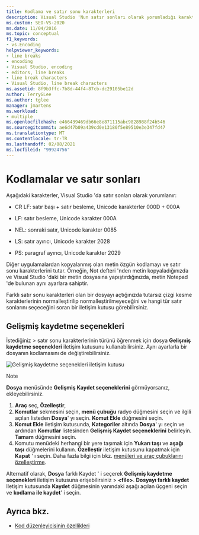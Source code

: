 ```yaml
---
title: Kodlama ve satır sonu karakterleri
description: Visual Studio 'Nun satır sonları olarak yorumladığı karakterler ve özgün kodlama ile çizgi kesme karakterlerinin nasıl korunacağı hakkında bilgi edinin.
ms.custom: SEO-VS-2020
ms.date: 11/04/2016
ms.topic: conceptual
f1_keywords:
- vs.Encoding
helpviewer_keywords:
- line breaks
- encoding
- Visual Studio, encoding
- editors, line breaks
- line break characters
- Visual Studio, line break characters
ms.assetid: 8f9b3ffc-7b8d-44f4-87cb-dc29105be12d
author: TerryGLee
ms.author: tglee
manager: jmartens
ms.workload:
- multiple
ms.openlocfilehash: e466439469db66e8e871115abc9828988f24b546
ms.sourcegitcommit: ae6d47b09a439cd0e13180f5e89510e3e347fd47
ms.translationtype: MT
ms.contentlocale: tr-TR
ms.lasthandoff: 02/08/2021
ms.locfileid: "99924756"
---
```

# <a name="encodings-and-line-endings"></a>Kodlamalar ve satır sonları

Aşağıdaki karakterler, Visual Studio 'da satır sonları olarak yorumlanır:

- CR LF: satır başı + satır besleme, Unicode karakterler 000D + 000A

- LF: satır besleme, Unicode karakter 000A

- NEL: sonraki satır, Unicode karakter 0085

- LS: satır ayırıcı, Unicode karakter 2028

- PS: paragraf ayırıcı, Unicode karakter 2029

Diğer uygulamalardan kopyalanmış olan metin özgün kodlamayı ve satır sonu karakterlerini tutar. Örneğin, Not defteri 'nden metin kopyaladığınızda ve Visual Studio 'daki bir metin dosyasına yapıştırdığınızda, metin Notepad 'de bulunan aynı ayarlara sahiptir.

Farklı satır sonu karakterleri olan bir dosyayı açtığınızda tutarsız çizgi kesme karakterlerinin normalleştirilip normalleştirilmeyeceğini ve hangi tür satır sonlarını seçeceğini soran bir iletişim kutusu görebilirsiniz.

## <a name="advanced-save-options"></a>Gelişmiş kaydetme seçenekleri

İstediğiniz   >  satır sonu karakterlerinin türünü öğrenmek için dosya **Gelişmiş kaydetme seçenekleri** iletişim kutusunu kullanabilirsiniz. Aynı ayarlarla bir dosyanın kodlamasını de değiştirebilirsiniz.

![Gelişmiş kaydetme seçenekleri iletişim kutusu](media/line_endings.png)

> [!NOTE]
> **Dosya** menüsünde **Gelişmiş Kaydet seçeneklerini** görmüyorsanız, ekleyebilirsiniz. 
> 1. **Araç** seç, **Özelleştir**, 
> 1. **Komutlar** sekmesini seçin, **menü çubuğu** radyo düğmesini seçin ve ilgili açılan listeden **Dosya**' yı seçin. **Komut Ekle** düğmesini seçin. 
> 1. **Komut Ekle** iletişim kutusunda, **Kategoriler** altında **Dosya**' yı seçin ve ardından **Komutlar** listesinden **Gelişmiş Kaydet seçeneklerini** belirleyin. **Tamam** düğmesini seçin.
> 1. Komutu menüdeki herhangi bir yere taşımak için **Yukarı taşı** ve **aşağı taşı** düğmelerini kullanın. **Özelleştir** iletişim kutusunu kapatmak için **Kapat** ' ı seçin. 
> Daha fazla bilgi için bkz. [menüleri ve araç çubuklarını özelleştirme](../ide/how-to-customize-menus-and-toolbars-in-visual-studio.md#customizing_menu).
>
> Alternatif olarak, **Dosya** farklı Kaydet ' i seçerek **Gelişmiş kaydetme seçenekleri** iletişim kutusuna erişebilirsiniz  >  **\<file\>**. **Dosyayı farklı kaydet** Iletişim kutusunda **Kaydet** düğmesinin yanındaki aşağı açılan üçgeni seçin ve **kodlama ile kaydet**' i seçin.

## <a name="see-also"></a>Ayrıca bkz.

- [Kod düzenleyicisinin özellikleri](../ide/writing-code-in-the-code-and-text-editor.md)
